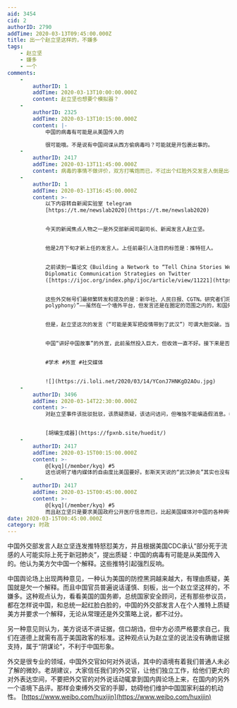 ```yaml
---
aid: 3454
cid: 2
authorID: 2790
addTime: 2020-03-13T09:45:00.000Z
title: 出一个赵立坚这样的，不嫌多
tags:
    - 赵立坚
    - 嫌多
    - 一个
comments:
    -
        authorID: 1
        addTime: 2020-03-13T10:00:00.000Z
        content: 赵立坚也想要个模拟器？
    -
        authorID: 2325
        addTime: 2020-03-13T10:15:00.000Z
        content: |-
            中国的病毒有可能是从美国传入的

            很可能哦。不是说有中国间谍从西方偷病毒吗？可能就是开包裹出事的。
    -
        authorID: 2417
        addTime: 2020-03-13T11:45:00.000Z
        content: 病毒的事情不做评价，双方打嘴炮而已，不过出个红脸外交发言人倒是出乎意料。
    -
        authorID: 1
        addTime: 2020-03-13T16:45:00.000Z
        content: >-
            以下内容转自新闻实验室 telegram
            [https://t.me/newslab2020](https://t.me/newslab2020)


            今天的新闻焦点人物之一是外交部新闻司副司长、新闻发言人赵立坚。


            他是2月下旬才新上任的发言人。上任前最引人注目的标签是：推特狂人。


            之前读到一篇论文《Building a Network to “Tell China Stories Well”: Chinese
            Diplomatic Communication Strategies on Twitter
            ([https://ijoc.org/index.php/ijoc/article/view/11221](https://ijoc.org/index.php/ijoc/article/view/11221))》，研究的是中国外交机构和官员的推特表现。研究者是在2018年下半年收的数据。他们经过反复的搜索，只找到了13个相关帐号（现在已经多了好几个）。其中，开得最早、粉丝最多、发推最勤的就是赵立坚。当时他已经发了4万多条推（平均每天达到惊人的68条，其中89%是转推），有20.2万粉丝（但他关注的人更多，多达21.6万人）。当时赵是驻巴基斯坦的外交官，中国驻巴基斯坦大使馆的推特也有4.8万粉丝。


            这些外交帐号们最频繁转发和提及的是：新华社、人民日报、CGTN。研究者们将这些外交帐号的表现称为“小心翼翼的多元声音（timid
            polyphony）”——虽然在一个墙外平台，但发言还是在圈定的范围之内的，和国外用户的互动是有限的，乃至是不存在的。


            但是，赵立坚这次的发言（“可能是美军把疫情带到了武汉”）可谓大胆突破。当然，一定不会是他个人一时头脑发热。这似乎表明对外宣传的策略在试水变化——一个模仿的目标，可能就是俄罗斯。该国通过RT、Sputnik等媒体以及大批网络水军和机器人，不惜直接释放大量假新闻和阴谋论，以搅浑水的方式打“舆论战”。


            中国“讲好中国故事”的外宣，此前虽然投入巨大，但收效一直不好。接下来是否真的会彻底转向俄罗斯式的路线，是否还会有更多这样的动作，值得继续观察。


            #学术 #外宣 #社交媒体


            ![](https://i.loli.net/2020/03/14/YConJ7HNKgD2AOu.jpg)
    -
        authorID: 3496
        addTime: 2020-03-14T22:30:00.000Z
        content: >-
            对赵立坚事件该批驳批驳，该质疑质疑，该诘问诘问，但唯独不能编造假消息。老胡高兴地看到，昨天几家主流媒体的公号率先聚焦赵立坚事件，对此做了报道。希望主流媒体对这一问题的正视能够扩大成为整个社会的重视。大家还记得吗，就在几天以前，某些媒体大肆炒作赵立坚。话音未落，又爆出赵立坚真实的丑闻。与此同时，老胡必须说，老胡曾经提到过，一个专注办理问题的国度最终令人尊敬。老胡作为媒体人还要更加慎重的审视这个问题。


            [胡编生成器](https://fpxnb.site/huedit/)
    -
        authorID: 2417
        addTime: 2020-03-15T00:15:00.000Z
        content: >-
            @[kyq](/member/kyq) #5
            这也说明了墙内媒体的自由度比美国要好。彭斯天天说的“武汉肺炎”其实也没有科学证据的阴谋论。但美国民间媒体去不敢质疑这个说法。
    -
        authorID: 2417
        addTime: 2020-03-15T00:45:00.000Z
        content: >-
            @[kyq](/member/kyq) #5
            而且赵立坚只是要求美国政府公开医疗信息而已，比起美国媒体对中国的各种舆论攻击，这个要温和的多。
date: 2020-03-15T00:45:00.000Z
category: 时政
---
```


中国外交部发言人赵立坚连发推特怒怼美方，并且根据美国CDC承认“部分死于流感的人可能实际上死于新冠肺炎”，提出质疑：中国的病毒有可能是从美国传入的。他认为美方欠中国一个解释。这些推特引起强烈反响。

中国舆论场上出现两种意见，一种认为美国的防控黑洞越来越大，有理由质疑，美国就是欠一个解释。而且中国官员普遍说话谨慎、刻板，出一个赵立坚这样的，不嫌多。这种观点认为，看看美国的国务卿，总统国家安全顾问，还有那些参议员，都在怎样说中国，和总统一起红脸白脸的，中国的外交部发言人在个人推特上质疑美方并要求一个解释，无论从常理还是外交策略上说，都不过分。

另一种意见则认为，美方说话不讲证据，信口胡诌，但中方必须严格要求自己，我们在道德上就需有高于美国政客的标准。这种观点认为赵立坚的说法没有确凿证据支持，属于“阴谋论”，不利于中国形象。

外交是很专业的领域，中国外交官如何对外说话，其中的语境有着我们普通人未必了解的微妙。老胡建议，大家信任我们的外交官，让他们独立工作，给他们更大的对外表达空间，不要把外交官的对外说话动辄拿到国内舆论场上来，在国内的另外一个语境下品评。那样会束缚外交官的手脚，妨碍他们维护中国国家利益的机动性。 [https://www.weibo.com/huxijin](https://www.weibo.com/huxijin)
